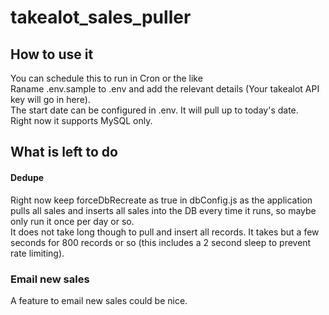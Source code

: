 # takealot_sales_puller

## How to use it

You can schedule this to run in Cron or the like  
Raname .env.sample to .env and add the relevant details (Your takealot API key will go in here).  
The start date can be configured in .env. It will pull up to today's date.  
Right now it supports MySQL only.


## What is left to do
#### Dedupe
Right now keep forceDbRecreate as true in dbConfig.js as the application pulls all sales and inserts all sales into the DB every time it runs, so maybe only run it once per day or so.  
It does not take long though to pull and insert all records. It takes but a few seconds for 800 records or so (this includes a 2 second sleep to prevent rate limiting).


### Email new sales
A feature to email new sales could be nice.
